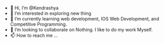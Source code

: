 - 👋 Hi, I’m @Kendrashya
- 👀 I’m interested in exploring new thing
- 🌱 I’m currently learning web development, IOS Web Development, and Competitive Programming.
- 💞️ I’m looking to collaborate on Nothing. I like to do my work Myself. 
- 📫 How to reach me ... 

<!---
Kendrashya/Kendrashya is a ✨ special ✨ repository because its `README.md` (this file) appears on your GitHub profile.
You can click the Preview link to take a look at your changes.
--->
